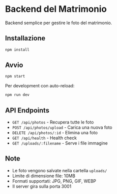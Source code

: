 # Backend del Matrimonio

Backend semplice per gestire le foto del matrimonio.

## Installazione

```bash
npm install
```

## Avvio

```bash
npm start
```

Per development con auto-reload:
```bash
npm run dev
```

## API Endpoints

- `GET /api/photos` - Recupera tutte le foto
- `POST /api/photos/upload` - Carica una nuova foto
- `DELETE /api/photos/:id` - Elimina una foto
- `GET /api/health` - Health check
- `GET /uploads/:filename` - Serve i file immagine

## Note

- Le foto vengono salvate nella cartella `uploads/`
- Limite di dimensione file: 10MB
- Formati supportati: JPG, PNG, GIF, WEBP
- Il server gira sulla porta 3001
